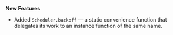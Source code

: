 **New Features**

* Added `Scheduler.backoff` — a static convenience function that delegates its work to an instance function of the same name.